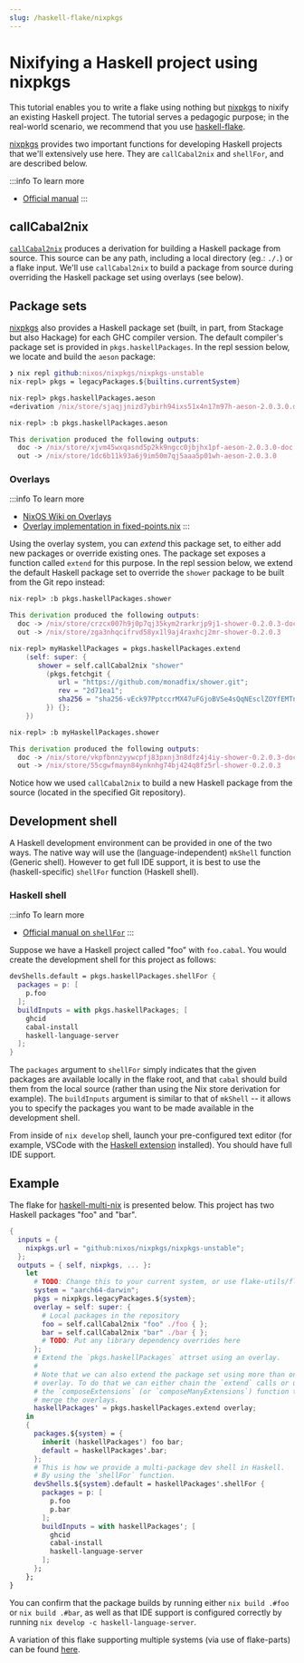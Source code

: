 ```yaml
---
slug: /haskell-flake/nixpkgs
---
```


# Nixifying a Haskell project using nixpkgs

This tutorial enables you to write a flake using nothing but [nixpkgs] to nixify an existing Haskell project. The tutorial serves a pedagogic purpose; in the real-world scenario, we recommend that you use [haskell-flake](/haskell-flake).

[nixpkgs] provides two important functions for developing Haskell projects that we'll extensively use here. They are `callCabal2nix` and `shellFor`, and are described below.

:::info To learn more
- [Official manual](https://nixos.org/manual/nixpkgs/unstable/#haskell)
:::

## callCabal2nix

[`callCabal2nix`](https://github.com/NixOS/nixpkgs/blob/master/pkgs/development/haskell-modules/make-package-set.nix) produces a derivation for building a Haskell package from source. This source can be any path, including a local directory (eg.: `./.`) or a flake input. We'll use `callCabal2nix` to build a package from source during overriding the Haskell package set using overlays (see below).

## Package sets

[nixpkgs] also provides a Haskell package set (built, in part, from Stackage but also Hackage) for each GHC compiler version. The default compiler's package set is provided in `pkgs.haskellPackages`. In the repl session below, we locate and build the `aeson` package:

```nix
❯ nix repl github:nixos/nixpkgs/nixpkgs-unstable
nix-repl> pkgs = legacyPackages.${builtins.currentSystem}

nix-repl> pkgs.haskellPackages.aeson
«derivation /nix/store/sjaqjjnizd7ybirh94ixs51x4n17m97h-aeson-2.0.3.0.drv»

nix-repl> :b pkgs.haskellPackages.aeson

This derivation produced the following outputs:
  doc -> /nix/store/xjvm45wxqasnd5p2kk9ngcc0jbjhx1pf-aeson-2.0.3.0-doc
  out -> /nix/store/1dc6b11k93a6j9im50m7qj5aaa5p01wh-aeson-2.0.3.0
```

### Overlays

:::info To learn more
- [NixOS Wiki on Overlays](https://nixos.wiki/wiki/Overlays)
- [Overlay implementation in fixed-points.nix](https://github.com/NixOS/nixpkgs/blob/master/lib/fixed-points.nix)
:::


Using the overlay system, you can *extend* this package set, to either add new packages or override existing ones. The package set exposes a function called `extend` for this purpose. In the repl session below, we extend the default Haskell package set to override the `shower` package to be built from the Git repo instead:

```nix
nix-repl> :b pkgs.haskellPackages.shower

This derivation produced the following outputs:
  doc -> /nix/store/crzcx007h9j0p7qj35kym2rarkrjp9j1-shower-0.2.0.3-doc
  out -> /nix/store/zga3nhqcifrvd58yx1l9aj4raxhcj2mr-shower-0.2.0.3

nix-repl> myHaskellPackages = pkgs.haskellPackages.extend 
    (self: super: {
       shower = self.callCabal2nix "shower" 
         (pkgs.fetchgit { 
            url = "https://github.com/monadfix/shower.git";
            rev = "2d71ea1"; 
            sha256 = "sha256-vEck97PptccrMX47uFGjoBVSe4sQqNEsclZOYfEMTns="; 
         }) {}; 
    })

nix-repl> :b myHaskellPackages.shower

This derivation produced the following outputs:
  doc -> /nix/store/vkpfbnnzyywcpfj83pxnj3n8dfz4j4iy-shower-0.2.0.3-doc
  out -> /nix/store/55cgwfmayn84ynknhg74bj424q8fz5rl-shower-0.2.0.3
```

Notice how we used `callCabal2nix` to build a new Haskell package from the source (located in the specified Git repository).

## Development shell

A Haskell development environment can be provided in one of the two ways. The native way will use the (language-independent) `mkShell` function (Generic shell). However to get full IDE support, it is best to use the (haskell-specific) `shellFor` function (Haskell shell).

### Haskell shell

:::info To learn more
- [Official manual on `shellFor`](https://nixos.org/manual/nixpkgs/unstable/#haskell-shellFor)
:::


Suppose we have a Haskell project called "foo" with `foo.cabal`. You would create the development shell for this project as follows:

```nix
devShells.default = pkgs.haskellPackages.shellFor {
  packages = p: [
    p.foo
  ];
  buildInputs = with pkgs.haskellPackages; [
    ghcid
    cabal-install
    haskell-language-server
  ];
}
```

The `packages` argument to `shellFor` simply indicates that the given packages are available locally in the flake root, and that `cabal` should build them from the local source (rather than using the Nix store derivation for example). The `buildInputs` argument is similar to that of `mkShell` -- it allows you to specify the packages you want to be made available in the development shell.

From inside of `nix develop` shell, launch your pre-configured text editor (for example, VSCode with the [Haskell extension](https://marketplace.visualstudio.com/items?itemName=haskell.haskell) installed). You should have full IDE support.

## Example

The flake for [haskell-multi-nix](https://github.com/srid/haskell-multi-nix) is presented below. This project has two Haskell packages "foo" and "bar".

```nix
{
  inputs = {
    nixpkgs.url = "github:nixos/nixpkgs/nixpkgs-unstable";
  };
  outputs = { self, nixpkgs, ... }:
    let
      # TODO: Change this to your current system, or use flake-utils/flake-parts.
      system = "aarch64-darwin";
      pkgs = nixpkgs.legacyPackages.${system};
      overlay = self: super: {
        # Local packages in the repository
        foo = self.callCabal2nix "foo" ./foo { };
        bar = self.callCabal2nix "bar" ./bar { };
        # TODO: Put any library dependency overrides here
      };
      # Extend the `pkgs.haskellPackages` attrset using an overlay.
      #
      # Note that we can also extend the package set using more than one
      # overlay. To do that we can either chain the `extend` calls or use
      # the `composeExtensions` (or `composeManyExtensions`) function to
      # merge the overlays.
      haskellPackages' = pkgs.haskellPackages.extend overlay;
    in
    {
      packages.${system} = {
        inherit (haskellPackages') foo bar;
        default = haskellPackages'.bar;
      };
      # This is how we provide a multi-package dev shell in Haskell.
      # By using the `shellFor` function.
      devShells.${system}.default = haskellPackages'.shellFor {
        packages = p: [
          p.foo
          p.bar
        ];
        buildInputs = with haskellPackages'; [
          ghcid
          cabal-install
          haskell-language-server
        ];
      };
    };
}
```

You can confirm that the package builds by running either `nix build .#foo` or `nix build .#bar`, as well as that IDE support is configured correctly by running `nix develop -c haskell-language-server`.

A variation of this flake supporting multiple systems (via use of flake-parts) can be found [here](https://github.com/srid/haskell-multi-nix/blob/nixpkgs/flake.nix).

[nixpkgs]: https://zero-to-nix.com/concepts/nixpkgs